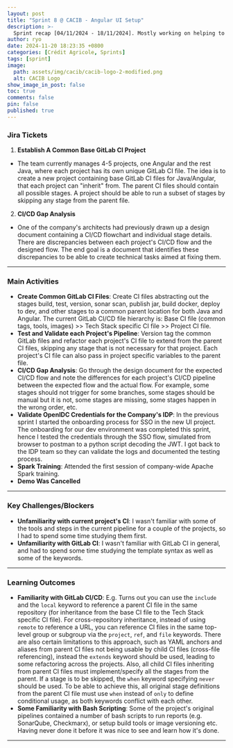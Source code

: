 ```yaml
---
layout: post
title: "Sprint 8 @ CACIB - Angular UI Setup"
description: >-
  Sprint recap [04/11/2024 - 18/11/2024]. Mostly working on helping to refine the team's GitLab CI/CD pipelines.
author: ryo
date: 2024-11-20 18:23:35 +0800
categories: [Crédit Agricole, Sprints]
tags: [sprint]
image:
  path: assets/img/cacib/cacib-logo-2-modified.png
  alt: CACIB Logo
show_image_in_post: false
toc: true
comments: false
pin: false
published: true
---
```


### Jira Tickets

1. **Establish A Common Base GitLab CI Project**
  - The team currently manages 4-5 projects, one Angular and the rest Java, where each project has its own unique GitLab CI file. The idea is to create a new project containing base GitLab CI files for Java/Angular, that each project can "inherit" from. The parent CI files should contain all possible stages. A project should be able to run a subset of stages by skipping any stage from the parent file.

2. **CI/CD Gap Analysis**
  - One of the company's architects had previously drawn up a design document containing a CI/CD flowchart and individual stage details. There are discrepancies between each project's CI/CD flow and the designed flow. The end goal is a document that identifies these discrepancies to be able to create technical tasks aimed at fixing them.   

---

### Main Activities

- **Create Common GitLab CI Files**: Create CI files abstracting out the stages build, test, version, sonar scan, publish jar, build docker, deploy to dev, and other stages to a common parent location for both Java and Angular. The current GitLab CI/CD file hierarchy is: Base CI file (common tags, tools, images) >> Tech Stack specific CI file >> Project CI file.
- **Test and Validate each Project's Pipeline**: Version tag the common GitLab files and refactor each project's CI file to extend from the parent CI files, skipping any stage that is not necessary for that project. Each project's CI file can also pass in project specific variables to the parent file.
- **CI/CD Gap Analysis**: Go through the design document for the expected CI/CD flow and note the differences for each project's CI/CD pipeline between the expected flow and the actual flow. For example, some stages should not trigger for some branches, some stages should be manual but it is not, some stages are missing, some stages happen in the wrong order, etc.
- **Validate OpenIDC Credentials for the Company's IDP**: In the previous sprint I started the onboarding process for SSO in the new UI project. The onboarding for our dev environment was completed this sprint, hence I tested the credentials through the SSO flow, simulated from browser to postman to a python script decoding the JWT. I got back to the IDP team so they can validate the logs and documented the testing process.
- **Spark Training**: Attended the first session of company-wide Apache Spark training.
- **Demo Was Cancelled**

---

### Key Challenges/Blockers

- **Unfamiliarity with current project's CI**: I wasn't familiar with some of the tools and steps in the current pipeline for a couple of the projects, so I had to spend some time studying them first.
- **Unfamiliarity with GitLab CI**: I wasn't familiar with GitLab CI in general, and had to spend some time studying the template syntax as well as some of the keywords.
---

### Learning Outcomes

- **Familiarity with GitLab CI/CD**: E.g. Turns out you can use the `include` and the `local` keyword to reference a parent CI file in the same repository (for inheritance from the base CI file to the Tech Stack specific CI file). For cross-repository inheritance, instead of using `remote` to reference a URL, you can reference CI files in the same top-level group or subgroup via the `project`, `ref`, and `file` keywords. There are also certain limitations to this approach, such as YAML anchors and aliases from parent CI files not being usable by child CI files (cross-file referencing), instead the `extends` keyword should be used, leading to some refactoring across the projects. Also, all child CI files inheriting from parent CI files must implement/specify all the stages from the parent. If a stage is to be skipped, the `when` keyword specifying `never` should be used. To be able to achieve this, all original stage definitions from the parent CI file must use `when` instead of `only` to define conditional usage, as both keywords conflict with each other.
- **Some Familiarity with Bash Scripting**: Some of the project's original pipelines contained a number of bash scripts to run reports (e.g. SonarQube, Checkmarx), or setup build tools or image versioning etc. Having never done it before it was nice to see and learn how it's done.

---

